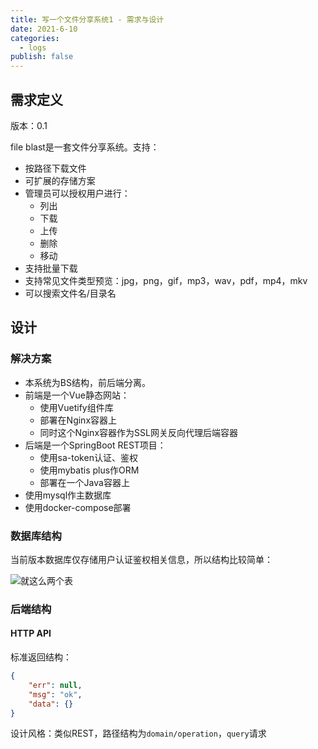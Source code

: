```yaml
---
title: 写一个文件分享系统1 - 需求与设计
date: 2021-6-10
categories:
  - logs
publish: false
---
```


## 需求定义

版本：0.1

file blast是一套文件分享系统。支持：

- 按路径下载文件
- 可扩展的存储方案
- 管理员可以授权用户进行：
  - 列出
  - 下载
  - 上传
  - 删除
  - 移动
- 支持批量下载
- 支持常见文件类型预览：jpg，png，gif，mp3，wav，pdf，mp4，mkv
- 可以搜索文件名/目录名

## 设计

### 解决方案

- 本系统为BS结构，前后端分离。
- 前端是一个Vue静态网站：
  - 使用Vuetify组件库
  - 部署在Nginx容器上
  - 同时这个Nginx容器作为SSL网关反向代理后端容器
- 后端是一个SpringBoot REST项目：
  - 使用sa-token认证、鉴权
  - 使用mybatis plus作ORM
  - 部署在一个Java容器上
- 使用mysql作主数据库
- 使用docker-compose部署

### 数据库结构

当前版本数据库仅存储用户认证鉴权相关信息，所以结构比较简单：

![就这么两个表](https://picgo-1258344804.cos.ap-chongqing.myqcloud.com/20210611163140.png)



### 后端结构

#### HTTP API

标准返回结构：

```json
{
    "err": null,
    "msg": "ok",
    "data": {}
}
```

设计风格：类似REST，路径结构为`domain/operation`，`query`请求



